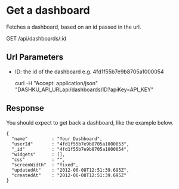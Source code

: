 Get a dashboard
===

Fetches a dashboard, based on an id passed in the url.

<span class="badge badge-get">GET</span> <span class="url">/api/dashboards/:id</span>

Url Parameters
---

- ID: the id of the dashboard e.g. 4fd1f55b7e9b8705a1000054


    curl -H "Accept: application/json" "DASHKU_API_URLapi/dashboards/ID?apiKey=API_KEY"


Response
---

You should expect to get back a dashboard, like the example below.

    {
      "name"         : "Your Dashboard",
      "userId"       : "4fd1f55b7e9b8705a1000053",
      "_id"          : "4fd1f55b7e9b8705a1000054",
      "widgets"      : [],
      "css"          : "",
      "screenWidth"  : "fixed",
      "updatedAt"    : "2012-06-08T12:51:39.695Z",
      "createdAt"    : "2012-06-08T12:51:39.695Z"
    }